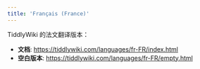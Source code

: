 ```yaml
---
title: 'Français (France)'
---
```


TiddlyWiki 的法文翻译版本：

* **文档**: <https://tiddlywiki.com/languages/fr-FR/index.html>
* **空白版本**: <https://tiddlywiki.com/languages/fr-FR/empty.html>
